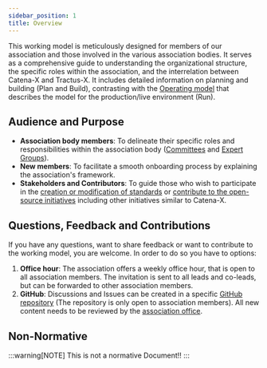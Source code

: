 ```yaml
---
sidebar_position: 1
title: Overview
---
```


This working model is meticulously designed for members of our association and those involved in the various association bodies. It serves as a comprehensive guide to understanding the organizational structure, the specific roles within the association, and the interrelation between Catena-X and Tractus-X. It includes detailed information on planning and building (Plan and Build), contrasting with the <!-- markdown-link-check-disable -->[Operating model](/docs/next/operating-model/why-introduction)<!-- markdown-link-check-enable --> that describes the model for the production/live environment (Run).

## Audience and Purpose

- **Association body members**: To delineate their specific roles and responsibilities within the association body ([Committees](./organizational-structure/committee.md) and [Expert Groups](./organizational-structure/expert-group.md)).
- **New members**: To facilitate a smooth onboarding process by explaining the association's framework.
- **Stakeholders and Contributors**: To guide those who wish to participate in the [creation or modification of standards](./process-structure/process-normative-documents.md) or [contribute to the open-source initiatives](./process-structure/process-tractus-x.md) including other initiatives similar to Catena-X.

## Questions, Feedback and Contributions

If you have any questions, want to share feedback or want to contribute to the working model, you are welcome. In order to do so you have to options:

1. **Office hour**: The association offers a weekly office hour, that is open to all association members. The invitation is sent to all leads and co-leads, but can be forwarded to other association members.
2. **GitHub**: Discussions and Issues can be created in a specific <!-- markdown-link-check-disable -->[GitHub repository](https://github.com/catenax-eV/cx-working-model)<!-- markdown-link-check-enable --> (The repository is only open to association members). All new content needs to be reviewed by the [association office](./organizational-structure/catena-x-office.md).

## Non-Normative

:::warning[NOTE]
This is not a normative Document!!
:::
